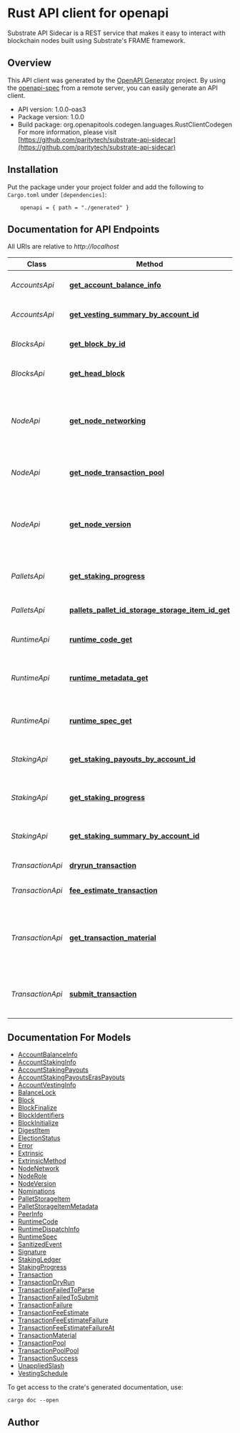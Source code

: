 # Rust API client for openapi

Substrate API Sidecar is a REST service that makes it easy to interact with blockchain nodes built using Substrate's FRAME framework.

## Overview

This API client was generated by the [OpenAPI Generator](https://openapi-generator.tech) project.  By using the [openapi-spec](https://openapis.org) from a remote server, you can easily generate an API client.

- API version: 1.0.0-oas3
- Package version: 1.0.0
- Build package: org.openapitools.codegen.languages.RustClientCodegen
For more information, please visit [https://github.com/paritytech/substrate-api-sidecar](https://github.com/paritytech/substrate-api-sidecar)

## Installation

Put the package under your project folder and add the following to `Cargo.toml` under `[dependencies]`:

```
    openapi = { path = "./generated" }
```

## Documentation for API Endpoints

All URIs are relative to *http://localhost*

Class | Method | HTTP request | Description
------------ | ------------- | ------------- | -------------
*AccountsApi* | [**get_account_balance_info**](docs/AccountsApi.md#get_account_balance_info) | **get** /accounts/{accountId}/balance-info | Get balance information for an account.
*AccountsApi* | [**get_vesting_summary_by_account_id**](docs/AccountsApi.md#get_vesting_summary_by_account_id) | **get** /accounts/{accountId}/vesting-info | Get vesting information for an account.
*BlocksApi* | [**get_block_by_id**](docs/BlocksApi.md#get_block_by_id) | **get** /blocks/{blockId} | Get a block by its height or hash.
*BlocksApi* | [**get_head_block**](docs/BlocksApi.md#get_head_block) | **get** /blocks/head | Get the most recently finalized block.
*NodeApi* | [**get_node_networking**](docs/NodeApi.md#get_node_networking) | **get** /node/network | Get information about the Substrate node's activity in the peer-to-peer network.
*NodeApi* | [**get_node_transaction_pool**](docs/NodeApi.md#get_node_transaction_pool) | **get** /node/transaction-pool | Get pending extrinsics from the Substrate node.
*NodeApi* | [**get_node_version**](docs/NodeApi.md#get_node_version) | **get** /node/version | Get information about the Substrates node's implementation and versioning.
*PalletsApi* | [**get_staking_progress**](docs/PalletsApi.md#get_staking_progress) | **get** /pallets/staking/progress | Get progress on the general Staking pallet system.
*PalletsApi* | [**pallets_pallet_id_storage_storage_item_id_get**](docs/PalletsApi.md#pallets_pallet_id_storage_storage_item_id_get) | **get** /pallets/{palletId}/storage/{storageItemId} | Get the value of a storage item.
*RuntimeApi* | [**runtime_code_get**](docs/RuntimeApi.md#runtime_code_get) | **get** /runtime/code | Get the runtime wasm blob.
*RuntimeApi* | [**runtime_metadata_get**](docs/RuntimeApi.md#runtime_metadata_get) | **get** /runtime/metadata | Get the runtime metadata in decoded, JSON form.
*RuntimeApi* | [**runtime_spec_get**](docs/RuntimeApi.md#runtime_spec_get) | **get** /runtime/spec | Get version information of the Substrate runtime.
*StakingApi* | [**get_staking_payouts_by_account_id**](docs/StakingApi.md#get_staking_payouts_by_account_id) | **get** /accounts/{accountId}/staking-payouts | Get payout information for a _Stash_ account.
*StakingApi* | [**get_staking_progress**](docs/StakingApi.md#get_staking_progress) | **get** /pallets/staking/progress | Get progress on the general Staking pallet system.
*StakingApi* | [**get_staking_summary_by_account_id**](docs/StakingApi.md#get_staking_summary_by_account_id) | **get** /accounts/{accountId}/staking-info | Get staking information for a _Stash_ account.
*TransactionApi* | [**dryrun_transaction**](docs/TransactionApi.md#dryrun_transaction) | **post** /transaction/dry-run | Dry run an extrinsic.
*TransactionApi* | [**fee_estimate_transaction**](docs/TransactionApi.md#fee_estimate_transaction) | **post** /transaction/fee-estimate | Receive a fee estimate for a transaction.
*TransactionApi* | [**get_transaction_material**](docs/TransactionApi.md#get_transaction_material) | **get** /transaction/material | Get all the network information needed to construct a transaction offline.
*TransactionApi* | [**submit_transaction**](docs/TransactionApi.md#submit_transaction) | **post** /transaction | Submit a transaction to the node's transaction pool.


## Documentation For Models

 - [AccountBalanceInfo](docs/AccountBalanceInfo.md)
 - [AccountStakingInfo](docs/AccountStakingInfo.md)
 - [AccountStakingPayouts](docs/AccountStakingPayouts.md)
 - [AccountStakingPayoutsErasPayouts](docs/AccountStakingPayoutsErasPayouts.md)
 - [AccountVestingInfo](docs/AccountVestingInfo.md)
 - [BalanceLock](docs/BalanceLock.md)
 - [Block](docs/Block.md)
 - [BlockFinalize](docs/BlockFinalize.md)
 - [BlockIdentifiers](docs/BlockIdentifiers.md)
 - [BlockInitialize](docs/BlockInitialize.md)
 - [DigestItem](docs/DigestItem.md)
 - [ElectionStatus](docs/ElectionStatus.md)
 - [Error](docs/Error.md)
 - [Extrinsic](docs/Extrinsic.md)
 - [ExtrinsicMethod](docs/ExtrinsicMethod.md)
 - [NodeNetwork](docs/NodeNetwork.md)
 - [NodeRole](docs/NodeRole.md)
 - [NodeVersion](docs/NodeVersion.md)
 - [Nominations](docs/Nominations.md)
 - [PalletStorageItem](docs/PalletStorageItem.md)
 - [PalletStorageItemMetadata](docs/PalletStorageItemMetadata.md)
 - [PeerInfo](docs/PeerInfo.md)
 - [RuntimeCode](docs/RuntimeCode.md)
 - [RuntimeDispatchInfo](docs/RuntimeDispatchInfo.md)
 - [RuntimeSpec](docs/RuntimeSpec.md)
 - [SanitizedEvent](docs/SanitizedEvent.md)
 - [Signature](docs/Signature.md)
 - [StakingLedger](docs/StakingLedger.md)
 - [StakingProgress](docs/StakingProgress.md)
 - [Transaction](docs/Transaction.md)
 - [TransactionDryRun](docs/TransactionDryRun.md)
 - [TransactionFailedToParse](docs/TransactionFailedToParse.md)
 - [TransactionFailedToSubmit](docs/TransactionFailedToSubmit.md)
 - [TransactionFailure](docs/TransactionFailure.md)
 - [TransactionFeeEstimate](docs/TransactionFeeEstimate.md)
 - [TransactionFeeEstimateFailure](docs/TransactionFeeEstimateFailure.md)
 - [TransactionFeeEstimateFailureAt](docs/TransactionFeeEstimateFailureAt.md)
 - [TransactionMaterial](docs/TransactionMaterial.md)
 - [TransactionPool](docs/TransactionPool.md)
 - [TransactionPoolPool](docs/TransactionPoolPool.md)
 - [TransactionSuccess](docs/TransactionSuccess.md)
 - [UnappliedSlash](docs/UnappliedSlash.md)
 - [VestingSchedule](docs/VestingSchedule.md)


To get access to the crate's generated documentation, use:

```
cargo doc --open
```

## Author



